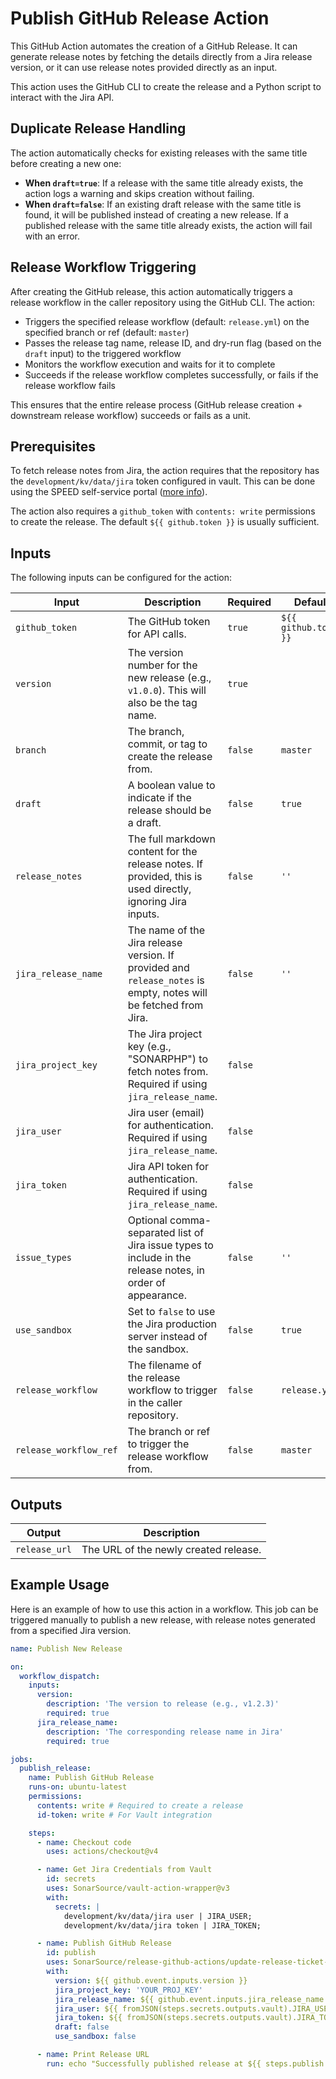 # Publish GitHub Release Action

This GitHub Action automates the creation of a GitHub Release. It can generate release notes by fetching the details
directly from a Jira release version, or it can use release notes provided directly as an input.

This action uses the GitHub CLI to create the release and a Python script to interact with the Jira API.

## Duplicate Release Handling

The action automatically checks for existing releases with the same title before creating a new one:

- **When `draft=true`**: If a release with the same title already exists, the action logs a warning and skips creation without failing.
- **When `draft=false`**: If an existing draft release with the same title is found, it will be published instead of creating a new release. If a published release with the same title already exists, the action will fail with an error.

## Release Workflow Triggering

After creating the GitHub release, this action automatically triggers a release workflow in the caller repository using the GitHub CLI. The action:

- Triggers the specified release workflow (default: `release.yml`) on the specified branch or ref (default: `master`)
- Passes the release tag name, release ID, and dry-run flag (based on the `draft` input) to the triggered workflow
- Monitors the workflow execution and waits for it to complete
- Succeeds if the release workflow completes successfully, or fails if the release workflow fails

This ensures that the entire release process (GitHub release creation + downstream release workflow) succeeds or fails as a unit.

## Prerequisites

To fetch release notes from Jira, the action requires that the repository has the `development/kv/data/jira` token
configured in vault.
This can be done using the SPEED self-service
portal ([more info](https://xtranet-sonarsource.atlassian.net/wiki/spaces/Platform/pages/3553787989/Manage+Vault+Policy+-+SPEED)).

The action also requires a `github_token` with `contents: write` permissions to create the release. The default
`${{ github.token }}` is usually sufficient.

## Inputs

The following inputs can be configured for the action:

| Input                  | Description                                                                                                      | Required | Default               |
|------------------------|------------------------------------------------------------------------------------------------------------------|----------|-----------------------|
| `github_token`         | The GitHub token for API calls.                                                                                  | `true`   | `${{ github.token }}` |
| `version`              | The version number for the new release (e.g., `v1.0.0`). This will also be the tag name.                         | `true`   |                       |
| `branch`               | The branch, commit, or tag to create the release from.                                                           | `false`  | `master`              |
| `draft`                | A boolean value to indicate if the release should be a draft.                                                    | `false`  | `true`                |
| `release_notes`        | The full markdown content for the release notes. If provided, this is used directly, ignoring Jira inputs.       | `false`  | `''`                  |
| `jira_release_name`    | The name of the Jira release version. If provided and `release_notes` is empty, notes will be fetched from Jira. | `false`  | `''`                  |
| `jira_project_key`     | The Jira project key (e.g., "SONARPHP") to fetch notes from. Required if using `jira_release_name`.              | `false`  |                       |
| `jira_user`            | Jira user (email) for authentication. Required if using `jira_release_name`.                                     | `false`  |                       |
| `jira_token`           | Jira API token for authentication. Required if using `jira_release_name`.                                        | `false`  |                       |
| `issue_types`          | Optional comma-separated list of Jira issue types to include in the release notes, in order of appearance.       | `false`  | `''`                  |
| `use_sandbox`          | Set to `false` to use the Jira production server instead of the sandbox.                                         | `false`  | `true`                |
| `release_workflow`     | The filename of the release workflow to trigger in the caller repository.                                        | `false`  | `release.yml`         |
| `release_workflow_ref` | The branch or ref to trigger the release workflow from.                                                          | `false`  | `master`              |

## Outputs

| Output        | Description                                                                  |
|---------------|------------------------------------------------------------------------------|
| `release_url` | The URL of the newly created release.                                        |

## Example Usage

Here is an example of how to use this action in a workflow. This job can be triggered manually to publish a new release,
with release notes generated from a specified Jira version.

```yaml
name: Publish New Release

on:
  workflow_dispatch:
    inputs:
      version:
        description: 'The version to release (e.g., v1.2.3)'
        required: true
      jira_release_name:
        description: 'The corresponding release name in Jira'
        required: true

jobs:
  publish_release:
    name: Publish GitHub Release
    runs-on: ubuntu-latest
    permissions:
      contents: write # Required to create a release
      id-token: write # For Vault integration

    steps:
      - name: Checkout code
        uses: actions/checkout@v4

      - name: Get Jira Credentials from Vault
        id: secrets
        uses: SonarSource/vault-action-wrapper@v3
        with:
          secrets: |
            development/kv/data/jira user | JIRA_USER;
            development/kv/data/jira token | JIRA_TOKEN;

      - name: Publish GitHub Release
        id: publish
        uses: SonarSource/release-github-actions/update-release-ticket-status@master
        with:
          version: ${{ github.event.inputs.version }}
          jira_project_key: 'YOUR_PROJ_KEY'
          jira_release_name: ${{ github.event.inputs.jira_release_name }}
          jira_user: ${{ fromJSON(steps.secrets.outputs.vault).JIRA_USER }}
          jira_token: ${{ fromJSON(steps.secrets.outputs.vault).JIRA_TOKEN }}
          draft: false
          use_sandbox: false

      - name: Print Release URL
        run: echo "Successfully published release at ${{ steps.publish.outputs.release_url }}"
```
